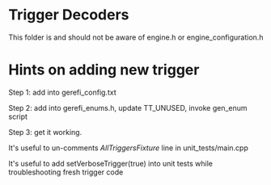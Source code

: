 # Trigger Decoders

This folder is and should not be aware of engine.h or engine_configuration.h

# Hints on adding new trigger

Step 1: add into gerefi_config.txt

Step 2: add into gerefi_enums.h, update TT_UNUSED, invoke gen_enum script

Step 3: get it working.

It's useful to un-comments *AllTriggersFixture* line in unit_tests/main.cpp

It's useful to add setVerboseTrigger(true) into unit tests while troubleshooting fresh trigger code
